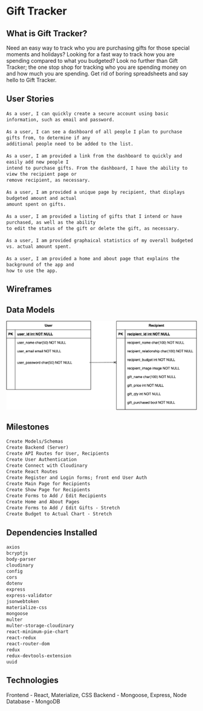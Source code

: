 # Gift Tracker
## What is Gift Tracker?
Need an easy way to track who you are purchasing gifts for those special moments and holidays?  Looking for a fast way to track how you are spending compared to what you budgeted? Look no further than Gift Tracker; the one stop shop for tracking who you are spending money on and how much you are spending.  Get rid of boring spreadsheets and say hello to Gift Tracker.

## User Stories

```
As a user, I can quickly create a secure account using basic information, such as email and password. 

As a user, I can see a dashboard of all people I plan to purchase gifts from, to determine if any 
additional people need to be added to the list. 

As a user, I am provided a link from the dashboard to quickly and easily add new people I
intend to purchase gifts. From the dashboard, I have the ability to view the recipient page or
remove recipient, as necessary.

As a user, I am provided a unique page by recipient, that displays budgeted amount and actual
amount spent on gifts.

As a user, I am provided a listing of gifts that I intend or have purchased, as well as the ability
to edit the status of the gift or delete the gift, as necessary.

As a user, I am provided graphaical statistics of my overall budgeted vs. actual amount spent.

As a user, I am provided a home and about page that explains the background of the app and 
how to use the app.

```

## Wireframes

<!-- Landing Page - user will see a randomly selected list of featured homes, and a randomly selected realtor of the month.
![image](./assets/landing_page.png)
House Listings - Users will be able to scroll through all existing house listings which link to each house's show page.
![image](./assets/listing.png)
House Show- displays house info, images, and the associated realtor.
![image](./assets/house_Show.png)
Realtors page - lists all realtors and links to their show pages.
![image](./assets/realtors.png)
Realtor Show Page - Each realtor will have their own show page, with their info and house listings.
![image](./assets/realtor_show.png)
cities page - shows all the cities the realty company works
![image](./assets/cities.png)
blog - displays blog articles written by the realtors
![image](./assets/Blog.png) -->


## Data Models
![image](./assets/Gift_Tracker.png)


## Milestones

```
Create Models/Schemas
Create Backend (Server)
Create API Routes for User, Recipients
Create User Authentication
Create Connect with Cloudinary
Create React Routes
Create Register and Login forms; front end User Auth
Create Main Page for Recipients 
Create Show Page for Recipients
Create Forms to Add / Edit Recipients
Create Home and About Pages
Create Forms to Add / Edit Gifts - Stretch
Create Budget to Actual Chart - Stretch

```

## Dependencies Installed

```
axios
bcryptjs
body-parser
cloudinary
config
cors
dotenv
express
express-validator
jsonwebtoken
materialize-css
mongoose
multer
multer-storage-cloudinary
react-minimum-pie-chart
react-redux
react-router-dom
redux
redux-devtools-extension
uuid

```

## Technologies
Frontend - React, Materialize, CSS
Backend - Mongoose, Express, Node
Database - MongoDB